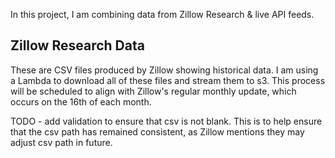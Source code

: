 In this project, I am combining data from Zillow Research & live API feeds. 

## Zillow Research Data
These are CSV files produced by Zillow showing historical data. I am using a Lambda to download all of these files and stream them to s3. This process will be scheduled to align with Zillow's regular monthly update, which occurs on the 16th of each month. 

TODO - add validation to ensure that csv is not blank. This is to help ensure that the csv path has remained consistent, as Zillow mentions they may adjust csv path in future. 

